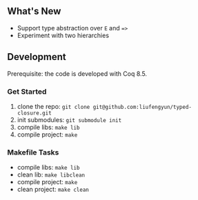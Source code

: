 ## What's New

- Support type abstraction over `E` and `=>`
- Experiment with two hierarchies

## Development

Prerequisite: the code is developed with Coq 8.5.

### Get Started

1. clone the repo: `git clone git@github.com:liufengyun/typed-closure.git`
1. init submodules: `git submodule init`
1. compile libs: `make lib`
1. compile project: `make`

### Makefile Tasks

- compile libs: `make lib`
- clean lib: `make libclean`
- compile project: `make`
- clean project: `make clean`

